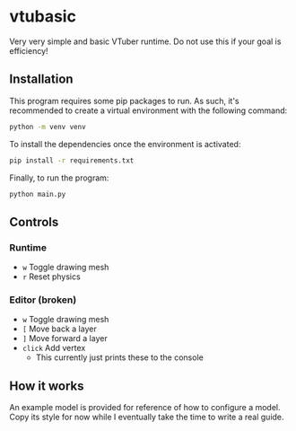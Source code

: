 # vtubasic

Very very simple and basic VTuber runtime. Do not use this if your goal is efficiency!

## Installation

This program requires some pip packages to run. As such, it's recommended to create a virtual environment with the following command:

```bash
python -m venv venv
```

To install the dependencies once the environment is activated:

```bash
pip install -r requirements.txt
```

Finally, to run the program:

```bash
python main.py
```

## Controls

### Runtime

- `w` Toggle drawing mesh
- `r` Reset physics

### Editor (broken)

- `w` Toggle drawing mesh
- `[` Move back a layer
- `]` Move forward a layer
- `click` Add vertex
    - This currently just prints these to the console


## How it works

An example model is provided for reference of how to configure a model. Copy its style for now while I eventually take the time to write a real guide.